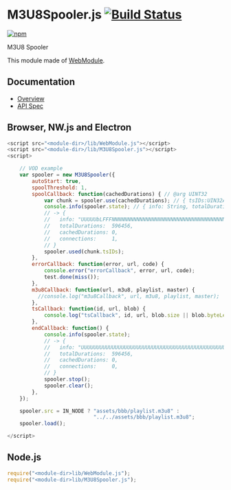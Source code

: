 # M3U8Spooler.js [![Build Status](https://travis-ci.org/uupaa/M3U8Spooler.js.svg)](https://travis-ci.org/uupaa/M3U8Spooler.js)

[![npm](https://nodei.co/npm/uupaa.m3u8spooler.js.svg?downloads=true&stars=true)](https://nodei.co/npm/uupaa.m3u8spooler.js/)

M3U8 Spooler

This module made of [WebModule](https://github.com/uupaa/WebModule).

## Documentation
- [Overview](https://github.com/uupaa/M3U8Spooler.js/wiki/)
- [API Spec](https://github.com/uupaa/M3U8Spooler.js/wiki/M3U8Spooler)

## Browser, NW.js and Electron

```js
<script src="<module-dir>/lib/WebModule.js"></script>
<script src="<module-dir>/lib/M3U8Spooler.js"></script>
<script>

    // VOD example
    var spooler = new M3U8Spooler({
        autoStart: true,
        spoolThreshold: 1,
        spoolCallback: function(cachedDurations) { // @arg UINT32
            var chunk = spooler.use(cachedDurations); // { tsIDs:UIN32Array, tsInfos:TSInfoObjectArray, tsBlobs:BlobArray, chunkDurations:UINT32 }
            console.info(spooler.state); // { info: String, totalDurations:UINT32, cachedDurations:UINT32, connections:UINT8 }
            // -> {
            //   info: "UUUUUbLFFFNNNNNNNNNNNNNNNNNNNNNNNNNNNNNNNNNNNNNNNNNNNNNNNNNNNNNNNNNNNNNNNNNNNNNNNNNNNNNNNNNNNNNNNNNNNNNNNNNNNNNNNNNNN",
            //   totalDurations:  596456,
            //   cachedDurations: 0,
            //   connections:     1,
            // }
            spooler.used(chunk.tsIDs);
        },
        errorCallback: function(error, url, code) {
            console.error("errorCallback", error, url, code);
            test.done(miss());
        },
        m3u8Callback: function(url, m3u8, playlist, master) {
          //console.log("m3u8Callback", url, m3u8, playlist, master);
        },
        tsCallback: function(id, url, blob) {
            console.log("tsCallback", id, url, blob.size || blob.byteLength);
        },
        endCallback: function() {
            console.info(spooler.state);
            // -> {
            //   info: "UUUUUUUUUUUUUUUUUUUUUUUUUUUUUUUUUUUUUUUUUUUUUUUUUUUUUUUUUUUUUUUUUUUUUUUUUUUUUUUUUUUUUUUUUUUUUUUUUUUUUUUUUUUUUUUUUUUUu",
            //   totalDurations:  596456,
            //   cachedDurations: 0,
            //   connections:     0,
            // }
            spooler.stop();
            spooler.clear();
        },
    });

    spooler.src = IN_NODE ? "assets/bbb/playlist.m3u8" :
                            "../../assets/bbb/playlist.m3u8";
    spooler.load();

</script>
```


## Node.js

```js
require("<module-dir>lib/WebModule.js");
require("<module-dir>lib/M3U8Spooler.js");

```

